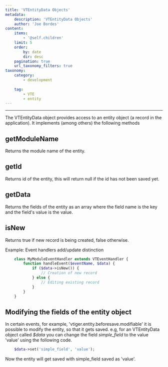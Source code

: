```yaml
---
title: 'VTEntityData Objects'
metadata:
    description: 'VTEntityData Objects'
    author: 'Joe Bordes'
content:
    items:
        - '@self.children'
    limit: 5
    order:
        by: date
        dir: desc
    pagination: true
    url_taxonomy_filters: true
taxonomy:
    category:
        - development
        
    tag:
        - VTE
        - entity
---
```

---

The VTEntityData object provides access to an entity object (a record in
the application). It implements (among others) the following methods

getModuleName
-------------

Returns the module name of the entity.

getId
-----

Returns id of the entity, this will return null if the id has not been
saved yet.

getData
-------

Returns the fields of the entity as an array where the field name is the
key and the field's value is the value.

isNew
-----

Returns true if new record is being created, false otherwise.

Example: Event handlers add/update distinction
```php 
    class MyModuleEventHandler extends VTEventHandler {
        function handleEvent($eventName, $data) {
            if ($data->isNew()) {
                // Creation of new record
            } else {
                // Editing existing record
            }
        }
    }
```
Modifying the fields of the entity object
-----------------------------------------

In certain events, for example, 'vtiger.entity.beforesave.modifiable' it
is possible to modify the entity, so that it gets saved. e.g, for an
VTEntityData object called *$data* you can change the field
*simple\_field* to the value 'value' using the following code.
```php
    $data->set('simple_field', 'value');
```
Now the entity will get saved with simple\_field saved as 'value'.
